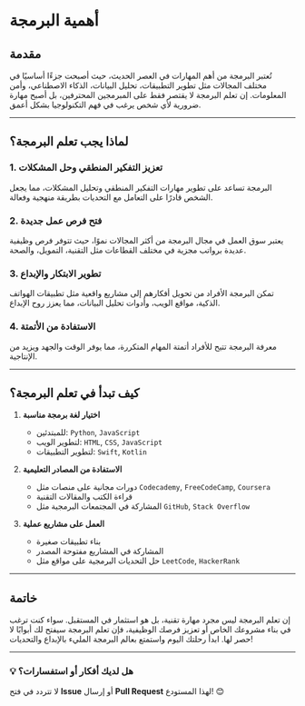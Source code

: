 # أهمية البرمجة

## مقدمة

تُعتبر البرمجة من أهم المهارات في العصر الحديث، حيث أصبحت جزءًا أساسيًا في مختلف المجالات مثل تطوير التطبيقات، تحليل البيانات، الذكاء الاصطناعي، وأمن المعلومات. إن تعلم البرمجة لا يقتصر فقط على المبرمجين المحترفين، بل أصبح مهارة ضرورية لأي شخص يرغب في فهم التكنولوجيا بشكل أعمق.

---

## لماذا يجب تعلم البرمجة؟

### 1. **تعزيز التفكير المنطقي وحل المشكلات**

البرمجة تساعد على تطوير مهارات التفكير المنطقي وتحليل المشكلات، مما يجعل الشخص قادرًا على التعامل مع التحديات بطريقة منهجية وفعالة.

### 2. **فتح فرص عمل جديدة**

يعتبر سوق العمل في مجال البرمجة من أكثر المجالات نموًا، حيث تتوفر فرص وظيفية عديدة برواتب مجزية في مختلف القطاعات مثل التقنية، التمويل، والصحة.

### 3. **تطوير الابتكار والإبداع**

تمكن البرمجة الأفراد من تحويل أفكارهم إلى مشاريع واقعية مثل تطبيقات الهواتف الذكية، مواقع الويب، وأدوات تحليل البيانات، مما يعزز روح الإبداع.

### 4. **الاستفادة من الأتمتة**

معرفة البرمجة تتيح للأفراد أتمتة المهام المتكررة، مما يوفر الوقت والجهد ويزيد من الإنتاجية.

---

## كيف تبدأ في تعلم البرمجة؟

1. **اختيار لغة برمجة مناسبة**
   - للمبتدئين: `Python`, `JavaScript`
   - لتطوير الويب: `HTML`, `CSS`, `JavaScript`
   - لتطوير التطبيقات: `Swift`, `Kotlin`

2. **الاستفادة من المصادر التعليمية**
   - دورات مجانية على منصات مثل `Codecademy`, `FreeCodeCamp`, `Coursera`
   - قراءة الكتب والمقالات التقنية
   - المشاركة في المجتمعات البرمجية مثل `GitHub`, `Stack Overflow`

3. **العمل على مشاريع عملية**
   - بناء تطبيقات صغيرة
   - المشاركة في المشاريع مفتوحة المصدر
   - حل التحديات البرمجية على مواقع مثل `LeetCode`, `HackerRank`

---

## خاتمة

إن تعلم البرمجة ليس مجرد مهارة تقنية، بل هو استثمار في المستقبل. سواء كنت ترغب في بناء مشروعك الخاص أو تعزيز فرصك الوظيفية، فإن تعلم البرمجة سيفتح لك أبوابًا لا حصر لها. ابدأ رحلتك اليوم واستمتع بعالم البرمجة المليء بالإبداع والتحديات!

---

### 💡 هل لديك أفكار أو استفسارات؟
لا تتردد في فتح **Issue** أو إرسال **Pull Request** لهذا المستودع! 😊
